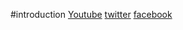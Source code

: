 #introduction
<a href="youtube.com">Youtube</a>
<a href="youtube.com">twitter</a>
<a href="youtube.com">facebook</a>